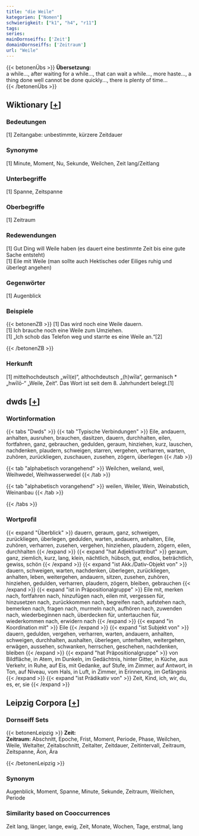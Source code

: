 ```yaml
---
title: "die Weile"
kategorien: ["Nomen"]
schwierigkeit: ["k1", "h4", "r11"]
tags:
series:
mainDornseiffs: ['Zeit']
domainDornseiffs: ['Zeitraum']
url: "Weile"
---
```


{{< betonenÜbs >}}
**Übersetzung:**  
a while..., after waiting for a while..., that can wait a while..., more haste..., a thing done well cannot be done quickly..., there is plenty of time...  
{{< /betonenÜbs >}}

## Wiktionary [[+](https://de.wiktionary.org/wiki/Weile)]

### Bedeutungen
[1] Zeitangabe: unbestimmte, kürzere Zeitdauer  

### Synonyme
[1] Minute, Moment, Nu, Sekunde, Weilchen, Zeit lang/Zeitlang  

### Unterbegriffe
[1] Spanne, Zeitspanne  

### Oberbegriffe
[1] Zeitraum  

### Redewendungen
[1] Gut Ding will Weile haben (es dauert eine bestimmte Zeit bis eine gute Sache entsteht)  
[1] Eile mit Weile (man sollte auch Hektisches oder Eiliges ruhig und überlegt angehen)  

### Gegenwörter
[1] Augenblick  

### Beispiele
{{< betonenZB >}}
[1] Das wird noch eine Weile dauern.  
[1] Ich brauche noch eine Weile zum Umziehen.  
[1] „Ich schob das Telefon weg und starrte es eine Weile an.“[2]  

{{< /betonenZB >}}
### Herkunft
[1] mittelhochdeutsch „wīl(e)“, althochdeutsch „(h)wīla“, germanisch * „hwīlō-“ „Weile, Zeit“. Das Wort ist seit dem 8. Jahrhundert belegt.[1]  



## dwds [[+](https://www.dwds.de/wb/Weile)]

### Wortinformation
{{< tabs "Dwds" >}}
{{< tab "Typische Verbindungen" >}}
Eile, andauern, anhalten, ausruhen, brauchen, dasitzen, dauern, durchhalten, eilen, fortfahren, ganz, gebrauchen, gedulden, geraum, hinziehen, kurz, lauschen, nachdenken, plaudern, schweigen, starren, vergehen, verharren, warten, zuhören, zurückliegen, zuschauen, zusehen, zögern, überlegen
{{< /tab >}}

{{< tab "alphabetisch vorangehend" >}}
Weilchen, weiland, weil, Weihwedel, Weihwasserwedel
{{< /tab >}}

{{< tab "alphabetisch vorangehend" >}}
weilen, Weiler, Wein, Weinabstich, Weinanbau
{{< /tab >}}

{{< /tabs >}}

### Wortprofil
{{< expand "Überblick" >}} dauern, geraum, ganz, schweigen, zurückliegen, überlegen, gedulden, warten, andauern, anhalten, Eile, zuhören, verharren, zusehen, vergehen, hinziehen, plaudern, zögern, eilen, durchhalten {{< /expand >}}
{{< expand "hat Adjektivattribut" >}} geraum, ganz, ziemlich, kurz, lang, klein, nächtlich, hübsch, gut, endlos, beträchtlich, gewiss, schön {{< /expand >}}
{{< expand "ist Akk./Dativ-Objekt von" >}} dauern, schweigen, warten, nachdenken, überlegen, zurückliegen, anhalten, leben, weitergehen, andauern, sitzen, zusehen, zuhören, hinziehen, gedulden, verharren, plaudern, zögern, bleiben, gebrauchen {{< /expand >}}
{{< expand "ist in Präpositionalgruppe" >}} Eile mit, merken nach, fortfahren nach, hinzufügen nach, eilen mit, vergessen für, hinzusetzen nach, zurückkommen nach, begreifen nach, aufstehen nach, bemerken nach, fragen nach, murmeln nach, aufhören nach, zuwenden nach, wiederbeginnen nach, überdecken für, untertauchen für, wiederkommen nach, erwidern nach {{< /expand >}}
{{< expand "in Koordination mit" >}} Eile {{< /expand >}}
{{< expand "ist Subjekt von" >}} dauern, gedulden, vergehen, verharren, warten, andauern, anhalten, schweigen, durchhalten, aushalten, überlegen, unterhalten, weitergehen, erwägen, aussehen, schwanken, herrschen, geschehen, nachdenken, bleiben {{< /expand >}}
{{< expand "hat Präpositionalgruppe" >}} von Bildfläche, in Atem, im Dunkeln, im Gedächtnis, hinter Gitter, in Küche, aus Verkehr, in Ruhe, auf Eis, mit Gedanke, auf Stufe, im Zimmer, auf Antwort, in Ton, auf Niveau, vom Hals, in Luft, in Zimmer, in Erinnerung, im Gefängnis {{< /expand >}}
{{< expand "ist Prädikativ von" >}} Zeit, Kind, ich, wir, du, es, er, sie {{< /expand >}}

## Leipzig Corpora [[+](https://corpora.uni-leipzig.de/en/res?word=Weile&corpusId=deu_newscrawl-public_2018)]

### Dornseiff Sets
{{< betonenLeipzig >}}
**Zeit:**  
**Zeitraum:** Abschnitt, Epoche, Frist, Moment, Periode, Phase, Weilchen, Weile, Weltalter, Zeitabschnitt, Zeitalter, Zeitdauer, Zeitintervall, Zeitraum, Zeitspanne, Äon, Ära  

{{< /betonenLeipzig >}}

### Synonym
Augenblick, Moment, Spanne, Minute, Sekunde, Zeitraum, Weilchen, Periode


### Similarity based on Cooccurrences
Zeit lang, länger, lange, ewig, Zeit, Monate, Wochen, Tage, erstmal, lang

